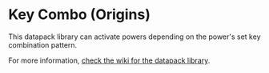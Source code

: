 # Key Combo (Origins)

This datapack library can activate powers depending on the power's set key combination pattern.

For more information, [check the wiki for the datapack library](https://origins-kombo.readthedocs.io/en/latest).